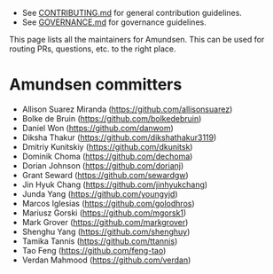 * See [CONTRIBUTING.md](CONTRIBUTING.md) for general contribution guidelines.
* See [GOVERNANCE.md](GOVERNANCE.md) for governance guidelines.

This page lists all the maintainers for Amundsen.  This can be used for
routing PRs, questions, etc. to the right place.

# Amundsen committers
- Allison Suarez Miranda (https://github.com/allisonsuarez)
- Bolke de Bruin (https://github.com/bolkedebruin)
- Daniel Won (https://github.com/danwom)
- Diksha Thakur (https://github.com/dikshathakur3119)
- Dmitriy Kunitskiy (https://github.com/dkunitsk)
- Dominik Choma (https://github.com/dechoma)
- Dorian Johnson (https://github.com/dorianj)
- Grant Seward (https://github.com/sewardgw)
- Jin Hyuk Chang (https://github.com/jinhyukchang)
- Junda Yang (https://github.com/youngyjd)
- Marcos Iglesias (https://github.com/golodhros)
- Mariusz Gorski (https://github.com/mgorsk1)
- Mark Grover (https://github.com/markgrover)
- Shenghu Yang (https://github.com/shenghuy)
- Tamika Tannis (https://github.com/ttannis)
- Tao Feng (https://github.com/feng-tao)
- Verdan Mahmood (https://github.com/verdan)
